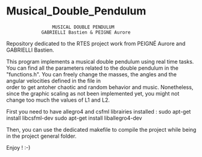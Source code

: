 # Musical_Double_Pendulum

                     MUSICAL DOUBLE PENDULUM
                 GABRIELLI Bastien & PEIGNE Aurore

Repository  dedicated to the RTES project work from PEIGNÉ Aurore 
and GABRIELLI Bastien.

This program implements a musical double pendulum using real time 
tasks. You  can  find  all  the  parameters related to the double 
pendulum  in  the "functions.h". You can freely change the masses, 
the  angles  and  the  angular  velocities defined in the file in  
order to get antoher chaotic and random behavior and music.
Nonetheless,  since  the  graphic scaling as not been implemented
yet, you might not change too much the values of L1 and L2.

First you need to have allegro4 and csfml librairies installed :
sudo apt-get install libcsfml-dev
sudo apt-get install liballegro4-dev

Then, you can use the dedicated makefile to compile the project
while being in the project general folder.

Enjoy ! :-)

